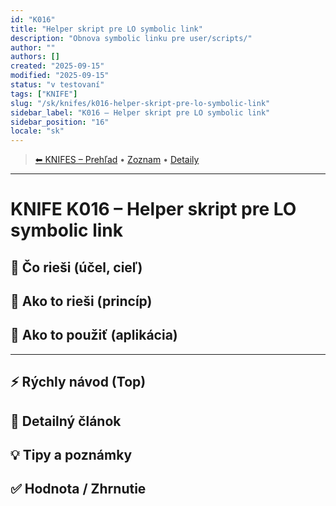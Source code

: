 ```yaml
---
id: "K016"
title: "Helper skript pre LO symbolic link"
description: "Obnova symbolic linku pre user/scripts/"
author: ""
authors: []
created: "2025-09-15"
modified: "2025-09-15"
status: "v testovaní"
tags: ["KNIFE"]
slug: "/sk/knifes/k016-helper-skript-pre-lo-symbolic-link"
sidebar_label: "K016 – Helper skript pre LO symbolic link"
sidebar_position: "16"
locale: "sk"
---
```

<!-- body:start -->

<!-- nav:knifes -->
> [⬅ KNIFES – Prehľad](../KNIFEsOverview.md) • [Zoznam](../KNIFE_Overview_List.md) • [Detaily](../KNIFE_Overview_Details.md)
---
# KNIFE K016 – Helper skript pre LO symbolic link

## 🎯 Čo rieši (účel, cieľ)

## 🧩 Ako to rieši (princíp)

## 🧪 Ako to použiť (aplikácia)

---

## ⚡ Rýchly návod (Top)

## 📜 Detailný článok

## 💡 Tipy a poznámky

## ✅ Hodnota / Zhrnutie
